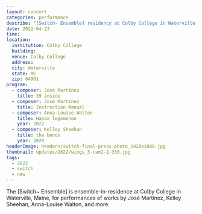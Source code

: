 ```yaml
---
layout: concert
categories: performance
describe: "[Switch~ Ensemble] residency at Colby College in Waterville, Maine, performing music by José Martínez, Kelley Sheehan, Anna-Louise Walton, and more."
date: 2022-04-23
time:
location:
  institution: Colby College
  building:
  venue: Colby College
  address:
  city: Waterville
  state: ME
  zip: 04901
program:
  - composer: José Martínez
    title: 39 inside
  - composer: José Martínez
    title: Instruction Manual
  - composer: Anna-Louise Walton
    title: Hapax legomenon
    year: 2022
  - composer: Kelley Sheehan
    title: the bends
    year: 2020
headerImage: headers/switch-final-press-photo_1920x1080.jpg
thumbnail: updates/2022/wings_3-cam1-2-330.jpg
tags:
  - 2022
  - switch
  - new
---
```


The [Switch~ Ensemble] is ensemble-in-residence at Colby College in Waterville, Maine, for performances of works by José Martínez, Kelley Sheehan, Anna-Louise Walton, and more.
